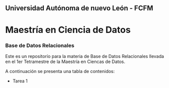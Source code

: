 ## Universidad Autónoma de nuevo León - FCFM
# Maestría en Ciencia de Datos
### Base de Datos Relacionales
Este es un repositorío para la materia de Base de Datos Relacionales llevada en el 1er Tetramestre de la Maestría en Ciencas de Datos.

A continuación se presenta una tabla de contenidos:

- Tarea 1
